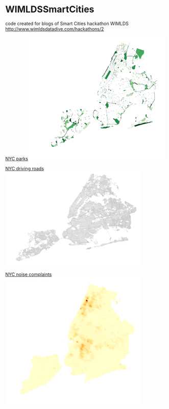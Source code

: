 # WIMLDSSmartCities

code created for blogs of Smart Cities hackathon WIMLDS http://www.wimldsdatadive.com/hackathons/2

[NYC parks](https://github.com/fedhere/WIMLDSSmartCities/blob/master/parks.png)
<img src="https://github.com/fedhere/WIMLDSSmartCities/blob/master/parks.png" width="425"/> 

[NYC driving roads](https://github.com/fedhere/WIMLDSSmartCities/blob/master/roads.png)
<img src="https://github.com/fedhere/WIMLDSSmartCities/blob/master/roads.png" width="425"/> 

[NYC noise complaints](https://github.com/fedhere/WIMLDSSmartCities/blob/master/noise.png)
<img src="https://github.com/fedhere/WIMLDSSmartCities/blob/master/noise.png" width="425"/> 
